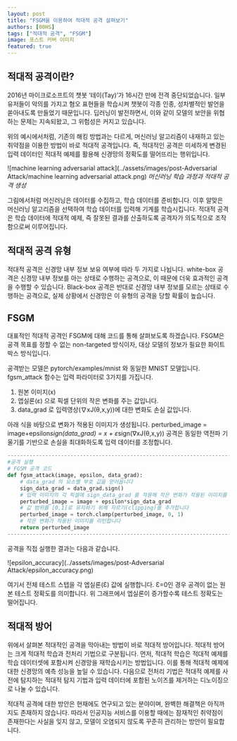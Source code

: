 ```yaml
---
layout: post
title: "FSGM을 이용하여 적대적 공격 살펴보기"
authors: [00HS]
tags: ["적대적 공격", "FSGM"]
image: 포스트 커버 이미지
featured: true
---
```


## 적대적 공격이란?

2016년 마이크로소프트의 챗봇 ‘테이(Tay)’가 16시간 만에 전격 중단되었습니다. 일부 유저들이 악의를 가지고 혐오 표현들을 학습시켜 챗봇이 각종 인종, 성차별적인 발언을 쏟아내도록 만들었기 때문입니다. 딥러닝이 발전하면서, 이와 같이 모델의 보안을 위협하는 문제는 지속되왔고, 그 위험성은 커지고 있습니다. 

위의 예시에서처럼, 기존의 해킹 방법과는 다르게, 머신러닝 알고리즘이 내재하고 있는 취약점을 이용한 방법이 바로 적대적 공격입니다. 즉, 적대적인 공격은 미세하게 변경된 입력 데이터인 적대적 예제를 활용해 신경망의 정확도를 떨어뜨리는 행위입니다.

![machine learning adversarial attack](../assets/images/post-Adversarial Attack/machine learning adversarial attack.png)
*머신러닝 학습 과정과 적대적 공격 생성*

그림에서처럼 머신러닝은 데이터를 수집하고, 학습 데이터를 준비합니다. 이후 알맞은 머신러닝 알고리즘을 선택하여 학습 데이터를 입력해 기계를 학습시킵니다. 적대적 공격은 학습 데이터에 적대적 예제, 즉 잘못된 결과를 산출하도록 공격자가 의도적으로 조작함으로써 이루어집니다.

## 적대적 공격 유형
적대적 공격은 신경망 내부 정보 보유 여부에 따라 두 가지로 나뉩니다. white-box 공격은 신경망 내부 정보를 아는 상태로 수행하는 공격으로, 이 때문에 더욱 효과적인 공격을 수행할 수 있습니다. Black-box 공격은 반대로 신경망 내부 정보를 모르는 상태로 수행하는 공격으로, 실제 상황에서 신경망은 이 유형의 공격을 당할 확률이 높습니다.

## FSGM
대표적인 적대적 공격인 FSGM에 대해 코드를 통해 살펴보도록 하겠습니다. 
FSGM은 공격 목표를 정할 수 없는 non-targeted 방식이자, 대상 모델의 정보가 필요한 화이트박스 방식입니다.

공격받는 모델은 pytorch/examples/mnist 와 동일한 MNIST 모델입니다.
fgsm_attack 함수는 입력 파라미터로 3가지를 가집니다. 
  1) 원본 이미지(x)
  2) 앱실론(ε) 으로 픽셀 단위의 작은 변화를 주는 값입니다.
  3) data_grad 로 입력영상(∇xJ(θ,x,y))에 대한 변화도 손실 값입니다. 

아래 식을 바탕으로 변화가 적용된 이미지가 생성됩니다.
perturbed_image = image+epsilon*sign(data_grad) = x + ε*sign(∇xJ(θ,x,y))
공격은 동일한 역전파 기울기를 기반으로 손실을 최대화하도록 입력 데이터를 조정합니다.

```python
---------------------------------------------------------------------------------------------
#공격 실행
# FGSM 공격 코드
def fgsm_attack(image, epsilon, data_grad):
    # data_grad 의 요소별 부호 값을 얻어옵니다
    sign_data_grad = data_grad.sign()
    # 입력 이미지의 각 픽셀에 sign_data_grad 를 적용해 작은 변화가 적용된 이미지를 생성합니다
    perturbed_image = image + epsilon*sign_data_grad
    # 값 범위를 [0,1]로 유지하기 위해 자르기(clipping)를 추가합니다
    perturbed_image = torch.clamp(perturbed_image, 0, 1)
    # 작은 변화가 적용된 이미지를 리턴합니다
    return perturbed_image
---------------------------------------------------------------------------------------------
```

공격을 직접 실행한 결과는 다음과 같습니다.

![epsilon_accuracy](../assets/images/post-Adversarial Attack/epsilon_accuracy.png)

여기서 전체 테스트 스텝을 각 엡실론(Ɛ) 값에 실행합니다. Ɛ=0인 경우 공격이 없는 원본 테스트 정확도를 의미합니다. 
위 그래프에서 엡실론이 증가할수록 테스트 정확도는 떨어집니다.

## 적대적 방어
위에서 살펴본 적대적인 공격을 막아내는 방법이 바로 적대적 방어입니다. 적대적 방어는 크게 적대적 학습과 전처리 기법으로 구분됩니다. 먼저, 적대적 학습은 적대적 예제를 학습 데이터셋에 포함시켜 신경망을 재학습시키는 방법입니다. 이를 통해 적대적 예제에 대한 신경망의 예측 성능을 높일 수 있습니다. 다음으로 전처리 기법은 적대적 예제를 사전에 탐지하는 적대적 탐지 기법과 입력 데이터에 포함된 노이즈를 제거하는 디노이징으로 나눌 수 있습니다.

적대적 공격에 대한 방안은 현재에도 연구되고 있는 분야이며, 완벽한 해결책은 아직까지도 존재하지 않습니다. 따라서 인공지능 서비스를 이용할 때에는 잠재적인 취약점이 존재한다는 사실을 잊지 않고, 모델이 오염되지 않도록 꾸준히 관리하는 방안이 필요합니다. 
